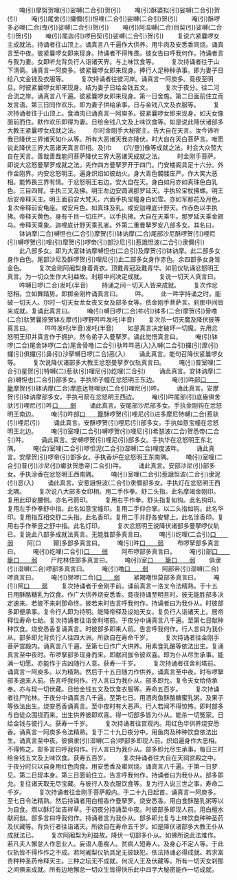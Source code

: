 <!-- { "loadSidebar": true } -->
　　唵(引)摩努贺哩(引)娑嚩(二合引)贺(引)
　　唵(引)酥婆拟(引)娑嚩(二合引)贺(引)
　　唵(引)尾舍(引)攞儞(引)怛哩(二合引)娑嚩(二合引)贺(引)
　　唵(引)酥啰多必哩(二合)曳(引)娑嚩(二合引)贺(引)
　　唵(引)阿湿嚩(二合)目契(引)娑嚩(二合引)贺(引)
　　唵(引)尾迦(引)啰目契(引)娑嚩(二合引)贺(引)
　　复说六紧曩啰女主成就法。持诵者往山顶上。诵真言八千遍作大供养。用牛肉及安悉香同烧。诵真言至中夜。彼紧曩啰女即来现身。持诵者不得怖畏。彼女告曰呼我何作。持诵者言与我为妻。女即听允背负行人诣诸天界。与上味饮食等。
　　复次持诵者往于山下清斋。诵真言一阿庾多。彼紧曩啰女即来现身。捧行人足种种承事。即为妻子日给八文金钱及衣服等。
　　复次持诵者往彼河岸。诵真言一阿庾多。竟夜至明旦。时彼紧曩啰女即来现身。结为妻子日给金钱五文。
　　复次于夜分。往二河合流之岸。诵真言八千遍。彼紧曩啰女即来现身。第一日舍施。第二日面前住立而发言语。第三日同作欢乐。即为妻子供给承事。日与金钱八文及衣服等。
　　复次持诵者往于山顶上。食酒肉已诵真言一阿庾多。彼紧曩啰女即来现身。如天女像面前而住。默作欢乐即得为妻。日给金钱八文及上味饮食等。如是说此降伏诸部多大教王紧曩啰女成就之法。
　　尔时金刚手大秘密主。告大自在天言。汝今谛听我已降伏三界诸天如仆从等。所有大恶诸天我亦降伏。时大自在天白菩萨言。唯愿说此降伏三界大恶诸天真言印相。及[巾　　(穴/登)]像等成就之法。时会大众赞大自在天言。善哉善哉能问菩萨降伏三界大恶诸天成就之法。
　　时金刚手菩萨。即说大忿怒曼拏罗成就之法。先作四方曼拏罗开于四门。门安楼阁具足十六分。外作金刚界。内安忿怒明王。遍身炽焰如彼劫火。身大青色髑髅庄严。作大笑大恶相。能怖畏三界有情。于忿怒明王右边。安大自在天。身白如月亦如真珠色白乳色。三目四臂。手执三叉及拂。明王左边安圆满那罗延天。手执轮宝杖拂螺。明王后安帝释天主。明王面前安大梵天。六面手执宝幢身白如雪。亦如军那花及月色。复次帝释前安龟座。或安月色。如真珠及乳。或安迦哩底计野天。作赤色以手执拂。帝释天黄色。身有千目一切庄严。以手执拂。大自在天乘牛。那罗延天乘金翅鸟。帝释天乘象。迦哩底计野天乘孔雀。外第二重曼拏罗安八部多女。其名曰。
　　钵讷摩(二合)嚩怛也(二合引)摩贺(引)钵讷摩(二合)尾部沙尼酥啰贺(引)哩尼(引)嚩啰贺(引)哩(引)摩贺(引)啰帝(引)部沙尼(引)惹誐怛波(二合引)隶儞(引)
　　此八部多女。即为大富钵讷摩嚩怛也(二合引)及摩贺(引)钵讷摩。此二部多女身作白色。尾部沙尼及酥啰贺(引)哩尼(引)此二部多女身作赤色。余四部多女身皆金色。
　　复次金刚阿阇梨身着青衣。顶戴青冠及戴青华。如前仪轨诵忿怒明王真言。为一切众生作大利益故。刹那中间决定成就。
　　复说一切天人真言曰。
　　吽嚩日啰(二合)发吒(半音)
　　持诵之间一切天人皆来成就。
　　复次作忿怒相。立如舞踏势。即掷金刚杵诵真言曰。
　　吽。
　　此一吽字持诵之时。能破一切天人。尔时一切天女龙女夜叉女及部多女等。依金刚手菩萨言。刹那中间皆来成就。复诵此真言曰。
　　唵(引)嚩日啰(二合)祢(引)钵多(二合)摩贺(引)骨噜(二合)驮贺曩捺贺钵左摩(引)啰野吽吽发吒(半音)
　　复次杀一切天魔及降伏彼等真言曰。
　　吽吽发吒(半音)发吒(半音)
　　如是真言决定破坏一切魔。先用忿怒明王印并真言作于拥护。然令弟子入曼拏罗。诵此觉悟真言曰。
　　唵(引)钵啰(二合)尾舍钵啰(二合)尾舍骨噜(二合引)驮吽吽恶(入)入嚩(二合引)攞(引)摩(引)攞(引)俱攞(引)鼻(引)沙拏嚩日啰(二合)恶(入)
　　诵此真言。能句召降伏紧曩啰女等。
　　复次说降伏诸部多大教王忿怒曼拏罗仪轨真言曰。
　　唵(引)普室哩(二合引)星贺(引)特嚩(二)惹驮(引)哩尼(引)纥哩(二合引)
　　诵此真言。安钵讷摩(二合)嚩怛也(二合引)部多女。手执师子幢在忿怒明王东边。
　　唵(引)吽部[口　　籠](二合)摩贺(引)钵讷摩(二合)摩底达弩哩驮(二合引)哩尼(引)吽。
　　诵此真言。安摩贺(引)钵讷摩部多女。手执弓箭在忿怒明王西边。
　　唵(引)吽尾部(引)底盎俱舍驮(引)哩尼(引)吽[口　　弱](入)
　　诵此真言。安尾部沙尼部多女。手执金刚钩在忿怒明王南边。
　　唵(引)吽部[口　　籠](二合引)酥啰贺(引)哩尼(引)进多摩尼特嚩(二合)惹驮(引)哩尼(引)
　　诵此真言。安酥啰贺(引)哩尼(引)部多女。手执如意宝幢在忿怒明王北边。
　　唵(引)室哩(二合引)嚩啰贺(引)哩尼(引)希瑟波(二合)贺悉帝(二合引)吽。
　　诵此真言。安嚩啰贺(引)哩尼(引)部多女。手执华在忿怒明王东北隅。
　　唵(合)室哩(二合引)啰怛泥(二合引)湿嚩(二合)哩度波吽。
　　诵此真言。安摩贺(引)啰帝(引)部多女。手执香炉在忿怒明王东南隅。
　　唵(引)室哩(二合引)普(引)沙尼(引)巘驮贺悉帝(二合引)吽。
　　诵此真言。安部沙尼(引)部多女。手执涂香在忿怒明王西南隅。
　　唵(引)室哩(二合引)惹誐怛波(二合引)隶泥(引)恶(入)
　　诵此真言。安惹誐怛波(二合引)隶儞部多女。手执灯在忿怒明王西北隅。
　　复次说八大部多女印相。用二手作拳。舒二头指。此名摩竭金刚印。复用此印安腰侧。亦名弓箭印。
　　复用右手作拳。舒头指复如钩。此名钩印。复用左手作拳舒中指。此名如意宝幢印。复用二手仰合掌。以二头指如钩。此名华印。复用指互相交舒二头指。此名香印。复用二手并舒各安臂上。此名涂香印。复用右手作拳竖之舒中指。此名灯印。
　　复次忿怒明王说降伏诸部多曼拏啰仪轨已。复说此八部多成就法真言。无能胜部多真言曰。
　　唵(引)纥哩(二合引)[口　　弱](入)
　　阿[口　　爾]多部多真言曰。
　　唵(引)吽[口　　弱](入)
　　布啰拏部多真言曰。
　　唵(引)纥哩(二合引)[口　　弱](入)
　　阿布啰部多真言曰。
　　唵(引)部[口　　籠](二合)[口　　弱](入)
　　尸陀林住部多真言曰。
　　唵(引)室[口　　籠](二合)[口　　弱](入)
　　俱隶(引)湿嚩(二合)啰部多真言曰。
　　唵(引)噜[口　　弱](入)
　　阿部帝(引)湿嚩(二合)啰真言曰。
　　唵(引)贺啰(二合)[口　　弱](入)
　　紧羯噜怛莫部多真言曰。
　　唵(引)阿[口　　弱](入)
　　复次持诵者于金刚手前。诵前真言一洛叉令法精熟。于十五日用酥酪糖乳为饮食。作广大供养烧安悉香。竟夜持诵至明旦时。彼无能胜部多决定速来。若彼不来刹那命终。彼若来时告言呼我何作。持诵者曰为我仆从。时彼部多即便承事。复令行人即为持明。能降帝释及设始天女。复负行人诣诸天上。居帝释位寿命七劫。复次持诵者往诣舍利塔前。于夜分中诵真言八千遍。至第七日献种种饮食。烧安悉香复诵真言。时彼部多即来人前。告言呼我何作。行人言曰为我仆从。部多即允背负行人往四大洲。所欲自在寿命千岁。
　　复次持诵者往金刚手菩萨宫殿内。诵真言八千遍。至第七日作广大供养。用素食乳酪等依法出生。复诵真言至中夜时。布啰拏部多现身而来。即献阏伽令彼欢喜。即为仆从尽生承事。能满一切愿。亦能作于吉凶随行人意。获寿一千岁。
　　复次持诵者往舍利塔前。诵真言一阿庾多。以为精熟。然后于十五日随力作供养。诵真言至中夜。时布啰拏部多速来人前。告言呼我何作。行人言曰为我仆从。部多即允。复令天女给侍承奉。亦与现一切伏藏。日给金钱五文及饮食衣服等。寿命五百岁。
　　复次持诵者往尸陀林。于夜分中诵真言八千遍。至第七日。用酒肉鱼酥酪糖蜜乳粥。及果子等依法出生。烧安悉香诵真言。至中夜时有大恶声。行人若闻不得惊怖。即时部多与自徒众围绕而来。出生供养彼即欢喜。得一切部多皆为仆从。能杀一切冤家。日给金钱与彼行人。获寿一千岁。
　　复次持诵者往宫观内。用红色华供养烧安悉香。诵真言一阿庾多令法精熟。复于二十九日夜分中。用鱼肉及种种饮食依法出生。诵真言至中夜。彼俱隶(引)湿嚩(二合)啰部多即现人前。炽焰遍身作大恶相。不得怖之。部多言曰呼我何作。行人言曰为我仆从。部多即允尽生承事。每日三时给金钱五文及上味饮食。获寿五百岁。
　　复次持诵者往大自在天祠宫殿之中。于夜分时只以自身用红色肉食。用安悉香及蜜同烧。诵真言八千遍。于第一日梦见。第二日现本身。第三日面前住立。告言呼我何作。持诵者曰为我仆从。部多即允。复往诸天取无尽宝藏。与彼行人及衣服饮食等。复为行人说三世之事。寿命二千岁。
　　复次持诵者往金刚手菩萨殿内。于二十九日起首。诵真言一阿庾多。至七日令法精熟。然后持诵者用白檀香作曼拏罗。烧安悉香。用白食酥酪乳粥等以为自食。燃以酥灯坐吉祥草。于初夜分持诵至中夜。时彼部多即现人前。用白檀水献阏伽。部多言曰呼我何作。持诵者言为我仆从。部多即允复与上味饮食种种圣药及伏藏等。背负行者往诣诸天。所欲自在寿命五千岁。如是降伏诸部多大教王仆从成就法已。
　　复次阿阇梨为利益故。降伏一切部多仆从。如佛所说此法难作。若凡夫人懈怠人作恶业人。妄语人愚痴人。贫病人短寿人。及身心不定人等。于此仪轨皆不得作作之不成。若阿阇梨仪轨具足无彼缺犯。依法持诵必得成就。若求富贵种种圣药帝释天主。三种之坛无不成就。何况人王及伏藏等。所有一切天女刹那之间俱来成就。所有边地懈怠一切众生皆得快乐此中四字大秘密能作一切成就。

